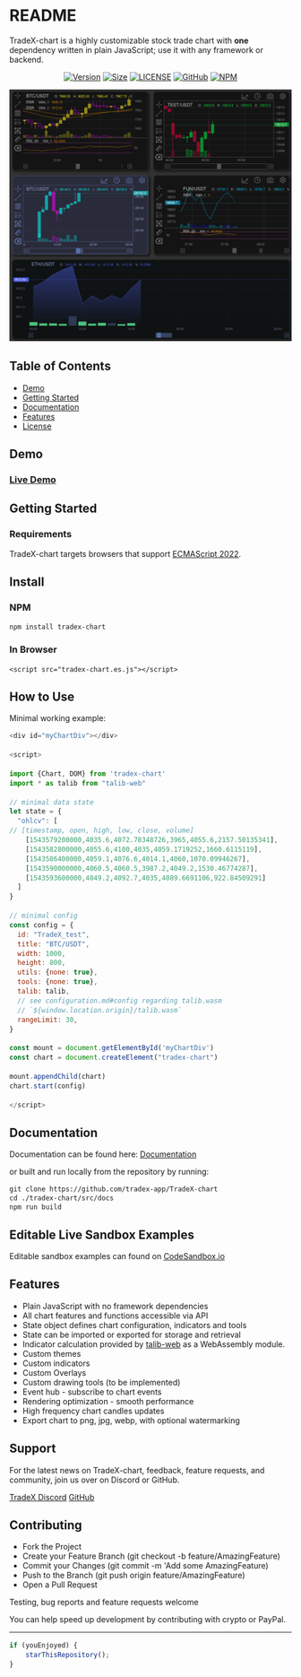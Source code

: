 # README

TradeX-chart is a highly customizable stock trade chart with **one** dependency written in plain JavaScript; use it with any framework or backend.

<div align="center">

[![Version](https://badgen.net/npm/v/tradex-chart)](https://www.npmjs.com/package/tradex-chart)
[![Size](https://badgen.net/bundlephobia/minzip/tradex-chart)](https://bundlephobia.com/result?p=tradex-chart)
[![LICENSE](https://badgen.net/github/license/tradex-app/tradex-chart)](LICENSE)
[![GitHub](https://badgen.net/badge/icon/github?icon=github&label)](https://github.com/tradex-app/TradeX-chart)
[![NPM](https://badgen.net/badge/icon/npm?icon=npm&label)](https://www.npmjs.com/package/tradex-chart)

</div>

![](assets/EMA.png)

## Table of Contents

* [Demo](#demo)
* [Getting Started](#getting-started)
* [Documentation](/docs/documentation.md)
* [Features](#features)
* [License](/LICENSE)

## Demo

### [Live Demo](https://tradex-chart.guildmedia.net/)

## Getting Started

### Requirements

TradeX-chart targets browsers that support [ECMAScript 2022](https://www.ecma-international.org/wp-content/uploads/ECMA-262_13th_edition_june_2022.pdfhttps:/).

## Install

### NPM

```
npm install tradex-chart
```

### In Browser

```
<script src="tradex-chart.es.js"></script>
```

## How to Use

Minimal working example:

```javascript
<div id="myChartDiv"></div>

<script>

import {Chart, DOM} from 'tradex-chart'
import * as talib from "talib-web"

// minimal data state
let state = {
  "ohlcv": [
// [timestamp, open, high, low, close, volume]
    [1543579200000,4035.6,4072.78348726,3965,4055.6,2157.50135341],
    [1543582800000,4055.6,4100,4035,4059.1719252,1660.6115119],
    [1543586400000,4059.1,4076.6,4014.1,4060,1070.09946267],
    [1543590000000,4060.5,4060.5,3987.2,4049.2,1530.46774287],
    [1543593600000,4049.2,4092.7,4035,4089.6691106,922.84509291]
  ]
}

// minimal config
const config = {
  id: "TradeX_test",
  title: "BTC/USDT",
  width: 1000,
  height: 800,
  utils: {none: true},
  tools: {none: true},
  talib: talib,
  // see configuration.md#config regarding talib.wasm
  // `${window.location.origin}/talib.wasm`
  rangeLimit: 30,
}

const mount = document.getElementById('myChartDiv')
const chart = document.createElement("tradex-chart")

mount.appendChild(chart)
chart.start(config)

</script>
```

## Documentation

Documentation can be found here:
[Documentation](https://tradex-app.github.io/TradeX-chart/)

or built and run locally from the repository by running:
```shell
git clone https://github.com/tradex-app/TradeX-chart
cd ./tradex-chart/src/docs
npm run build
```

## Editable Live Sandbox Examples

Editable sandbox examples can found on [CodeSandbox.io](https://codesandbox.io/u/tradex-app)

## Features

* Plain JavaScript with no framework dependencies
* All chart features and functions accessible via API
* State object defines chart configuration, indicators and tools
* State can be imported or exported for storage and retrieval
* Indicator calculation provided by [talib-web](https://https://anchegt.github.io/talib-web/) as a WebAssembly module.
* Custom themes
* Custom indicators
* Custom Overlays
* Custom drawing tools (to be implemented)
* Event hub - subscribe to chart events
* Rendering optimization - smooth performance
* High frequency chart candles updates
* Export chart to png, jpg, webp, with optional watermarking

## Support

For the latest news on TradeX-chart, feedback, feature requests, and community, join us over on Discord or GitHub.

[TradeX Discord](https://discord.gg/dMegsSQDe)
[GitHub](https://github.com/tradex-app/TradeX-chart/discussions)

## Contributing

* Fork the Project
* Create your Feature Branch (git checkout -b feature/AmazingFeature)
* Commit your Changes (git commit -m 'Add some AmazingFeature)
* Push to the Branch (git push origin feature/AmazingFeature)
* Open a Pull Request

Testing, bug reports and feature requests welcome

You can help speed up development by contributing with crypto or PayPal.

---
```javascript
if (youEnjoyed) {
    starThisRepository();
}
```
